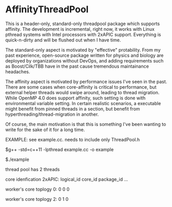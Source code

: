 AffinityThreadPool
==================

This is a header-only, standard-only threadpool package which supports affinity. The development is incremental, right now, it works with Linux pthread systems with Intel processors with 2xAPIC support. Everything is quick-n-dirty and will be flushed out when I have time.

The standard-only aspect is motivated by "effective" protability. From my past experience, open-source package written for physics and biology are deployed by organizations without DevOps, and adding requirements such as Boost/Cilk/TBB have in the past cause tremendous maintainance headaches.

The affinity aspect is motivated by performance issues I've seen in the past. There are some cases when core-affinity is critical to performance, but external helper threads would swipe around, leading to thread migration.  While OpenMP 4.0 does support affinity, such setting is done with environmental variable setting. In certain realistic scenarios, a executable might benefit from pinned threads in a section, but benefit from hyperthreading/thread-migration in another.

Of course, the main motivation is that this is something I've been wanting to write for the sake of it for a long time.

EXAMPLE: see example.cc. needs to include only ThreadPool.h

$g++ -std=c++11 -lpthread example.cc -o example

$./example

thread pool has 2 threads

core idenfication 2xAPIC: logical_id core_id package_id ...

worker's core toplogy 0: 0 0 0

worker's core toplogy 2: 0 1 0
